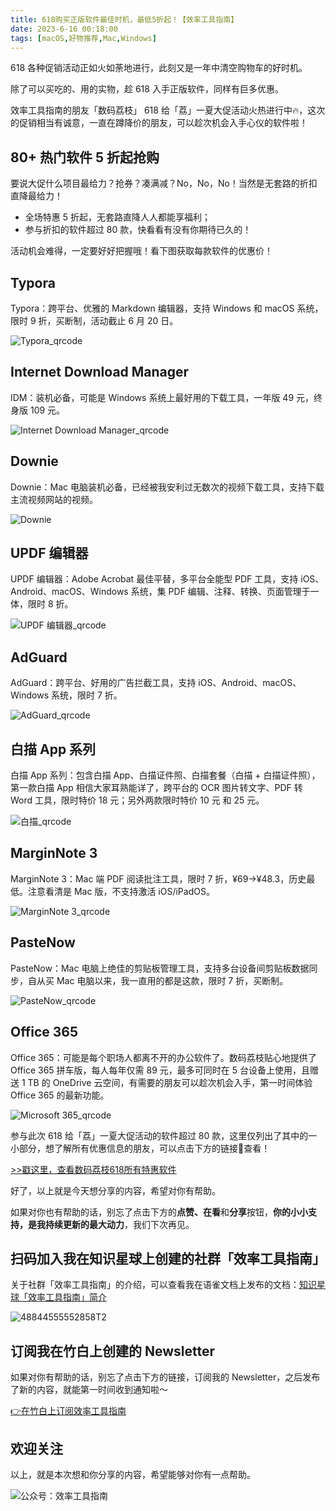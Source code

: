 ```yaml
---
title: 618购买正版软件最佳时机，最低5折起！【效率工具指南】
date: 2023-6-16 00:18:00               
tags: [macOS,好物推荐,Mac,Windows]                                                                                 
---
```


618 各种促销活动正如火如荼地进行，此刻又是一年中清空购物车的好时机。      

除了可以买吃的、用的实物，趁 618 入手正版软件，同样有巨多优惠。        

效率工具指南的朋友「数码荔枝」 618 给「荔」一夏大促活动火热进行中🔥，这次的促销相当有诚意，一直在蹲降价的朋友，可以趁次机会入手心仪的软件啦！      

## 80+ 热门软件 5 折起抢购    

要说大促什么项目最给力？抢券？凑满减？No，No，No！当然是无套路的折扣直降最给力！      

* 全场特惠 5 折起，无套路直降人人都能享福利；      
* 参与折扣的软件超过 80 款，快看看有没有你期待已久的！    

活动机会难得，一定要好好把握哦！看下图获取每款软件的优惠价！      

## Typora

Typora：跨平台、优雅的 Markdown 编辑器，支持 Windows 和 macOS 系统，限时 9 折，买断制，活动截止 6 月 20 日。        

![Typora_qrcode](https://article-picbed-1302715071.cos.ap-guangzhou.myqcloud.com/2023/06/16/typoraqrcode.jpg)

## Internet Download Manager 

IDM：装机必备，可能是 Windows 系统上最好用的下载工具，一年版 49 元，终身版 109 元。    

![Internet Download Manager_qrcode](https://article-picbed-1302715071.cos.ap-guangzhou.myqcloud.com/2023/06/16/internet-download-managerqrcode.jpg)

## Downie 


Downie：Mac 电脑装机必备，已经被我安利过无数次的视频下载工具，支持下载主流视频网站的视频。   

   
![Downie](https://article-picbed-1302715071.cos.ap-guangzhou.myqcloud.com/2023/06/16/downieqrcode-1.jpg)

## UPDF 编辑器

UPDF 编辑器：Adobe Acrobat 最佳平替，多平台全能型 PDF 工具，支持 iOS、Android、macOS、Windows 系统，集 PDF 编辑、注释、转换、页面管理于一体，限时 8 折。     

![UPDF 编辑器_qrcode](https://article-picbed-1302715071.cos.ap-guangzhou.myqcloud.com/2023/06/16/updf-bian-ji-qiqrcode.jpg)


## AdGuard

AdGuard：跨平台、好用的广告拦截工具，支持 iOS、Android、macOS、Windows 系统，限时 7 折。   

![AdGuard_qrcode](https://article-picbed-1302715071.cos.ap-guangzhou.myqcloud.com/2023/06/16/adguardqrcode.jpg)

## 白描 App 系列  

白描 App 系列：包含白描 App、白描证件照、白描套餐（白描 + 白描证件照），第一款白描 App 相信大家耳熟能详了，跨平台的 OCR 图片转文字、PDF 转 Word 工具，限时特价 18 元；另外两款限时特价 10 元 和 25 元。    

![白描_qrcode](https://article-picbed-1302715071.cos.ap-guangzhou.myqcloud.com/2023/06/16/bai-miaoqrcode.jpg)

## MarginNote 3

MarginNote 3：Mac 端 PDF 阅读批注工具，限时 7 折，¥69→¥48.3，历史最低。注意看清是 Mac 版，不支持激活 iOS/iPadOS。    

![MarginNote 3_qrcode](https://article-picbed-1302715071.cos.ap-guangzhou.myqcloud.com/2023/06/16/marginnote-3qrcode.jpg)

## PasteNow 

PasteNow：Mac 电脑上绝佳的剪贴板管理工具，支持多台设备间剪贴板数据同步，自从买 Mac 电脑以来，我一直用的都是这款，限时 7 折，买断制。    

![PasteNow_qrcode](https://article-picbed-1302715071.cos.ap-guangzhou.myqcloud.com/2023/06/16/pastenowqrcode.jpg)

## Office 365

Office 365：可能是每个职场人都离不开的办公软件了。数码荔枝贴心地提供了 Office 365 拼车版，每人每年仅需 89 元，最多可同时在 5 台设备上使用，且赠送 1 TB 的 OneDrive 云空间，有需要的朋友可以趁次机会入手，第一时间体验 Office 365 的最新功能。    

![Microsoft 365_qrcode](https://article-picbed-1302715071.cos.ap-guangzhou.myqcloud.com/2023/06/16/microsoft-365qrcode.jpg)


参与此次 618 给「荔」一夏大促活动的软件超过 80 款，这里仅列出了其中的一小部分，想了解所有优惠信息的朋友，可以点击下方的链接🔗查看！    

[>>戳这里，查看数码荔枝618所有特惠软件](https://lizhi.shop/site/discount/id/618mac?cid=5dpmgg7b)      

好了，以上就是今天想分享的内容，希望对你有帮助。      

如果对你也有帮助的话，别忘了点击下方的**点赞、在看**和**分享**按钮，**你的小小支持，是我持续更新的最大动力**，我们下次再见。  


## 扫码加入我在知识星球上创建的社群「效率工具指南」  

关于社群「效率工具指南」的介绍，可以查看我在语雀文档上发布的文档：[知识星球「效率工具指南」简介](https://www.yuque.com/penghonghao/af0aai/glwrg2dl0dqlegi6?singleDoc#)    

![48844555552858T2](https://article-picbed-1302715071.cos.ap-guangzhou.myqcloud.com/2023/03/25/48844555552858t2.JPG)


## 订阅我在竹白上创建的 Newsletter   

如果对你有帮助的话，别忘了点击下方的链接，订阅我的 Newsletter，之后发布了新的内容，就能第一时间收到通知啦～  

[👉在竹白上订阅效率工具指南](https://penghh.zhubai.love/)         

## 欢迎关注     

以上，就是本次想和你分享的内容，希望能够对你有一点帮助。     

![公众号：效率工具指南](https://article-picbed-1302715071.cos.ap-guangzhou.myqcloud.com/2021/05/28/gong-zhong-hao-wei-bu-er-wei-ma-dailogo.png)   





